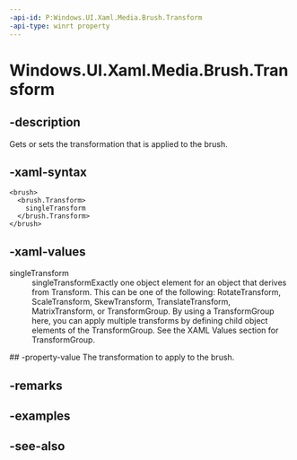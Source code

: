 ```yaml
---
-api-id: P:Windows.UI.Xaml.Media.Brush.Transform
-api-type: winrt property
---
```


<!-- Property syntax
public Windows.UI.Xaml.Media.Transform Transform { get;  set; }
-->

# Windows.UI.Xaml.Media.Brush.Transform

## -description
Gets or sets the transformation that is applied to the brush.



## -xaml-syntax
```xaml
<brush>
  <brush.Transform>
    singleTransform
  </brush.Transform>
</brush>
```


## -xaml-values
<dl><dt>singleTransform</dt><dd>singleTransformExactly one object element for an object that derives from Transform. This can be one of the following: RotateTransform, ScaleTransform, SkewTransform, TranslateTransform, MatrixTransform, or TransformGroup. By using a TransformGroup here, you can apply multiple transforms by defining child object elements of the TransformGroup. See the XAML Values section for TransformGroup.</dd>
</dl>
## -property-value
The transformation to apply to the brush.

## -remarks

## -examples

## -see-also
